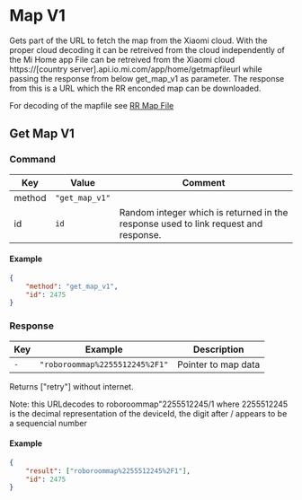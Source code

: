 # Map V1

Gets part of the URL to fetch the map from the Xiaomi cloud.
With the proper cloud decoding it can be retreived from the cloud independently of the Mi Home app
File can be retreived from the Xiaomi cloud  https://[country server].api.io.mi.com/app/home/getmapfileurl while passing  the response from below get_map_v1 as parameter. The response from this is a URL which the RR enconded map can be downloaded.

For decoding of the mapfile see [RR Map File](RRMapFile)

## Get Map V1

### Command

| Key    | Value          | Comment                                                                             |
| ------ | -------------- | ----------------------------------------------------------------------------------- |
| method | `"get_map_v1"` |                                                                                     |
| id     | `id`           | Random integer which is returned in the response used to link request and response. |

#### Example

```json
{
    "method": "get_map_v1",
    "id": 2475
}
```

### Response

| Key | Example                        | Description         |
| --- | ------------------------------ | ------------------- |
| `-` | `"roboroommap%2255512245%2F1"` | Pointer to map data |

Returns ["retry"] without internet.

Note: this URLdecodes to  roboroommap"2255512245/1  where 2255512245 is the decimal representation of the deviceId, the digit after / appears to be a sequencial number 

#### Example

```json
{
    "result": ["roboroommap%2255512245%2F1"],
    "id": 2475
}
```
